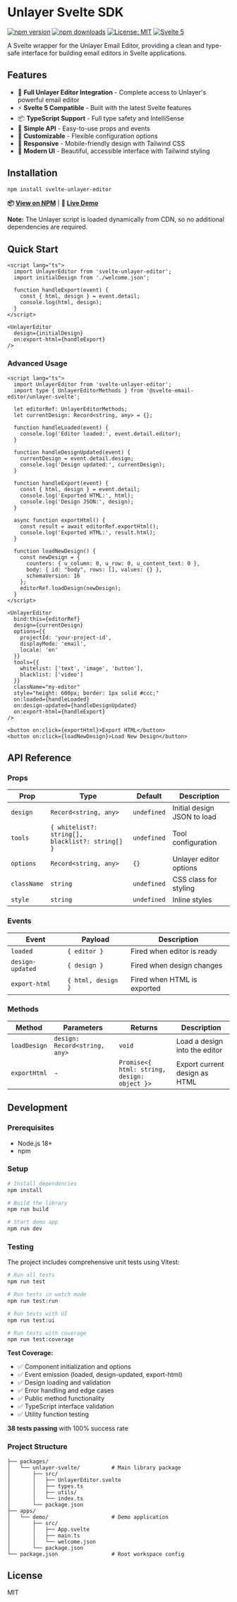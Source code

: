 # Unlayer Svelte SDK

[![npm version](https://img.shields.io/npm/v/svelte-unlayer-editor?style=flat-square)](https://www.npmjs.com/package/svelte-unlayer-editor)
[![npm downloads](https://img.shields.io/npm/dt/svelte-unlayer-editor?style=flat-square)](https://www.npmjs.com/package/svelte-unlayer-editor)
[![License: MIT](https://img.shields.io/badge/License-MIT-yellow.svg)](https://opensource.org/licenses/MIT)
[![Svelte 5](https://img.shields.io/badge/Svelte-5-orange.svg)](https://svelte.dev/)

A Svelte wrapper for the Unlayer Email Editor, providing a clean and type-safe interface for building email editors in Svelte applications.

## Features

- 🎨 **Full Unlayer Editor Integration** - Complete access to Unlayer's powerful email editor
- ⚡ **Svelte 5 Compatible** - Built with the latest Svelte features
- 📦 **TypeScript Support** - Full type safety and IntelliSense
- 🎯 **Simple API** - Easy-to-use props and events
- 🔧 **Customizable** - Flexible configuration options
- 📱 **Responsive** - Mobile-friendly design with Tailwind CSS
- 🎨 **Modern UI** - Beautiful, accessible interface with Tailwind styling

## Installation

```bash
npm install svelte-unlayer-editor
```

**📦 [View on NPM](https://www.npmjs.com/package/svelte-unlayer-editor)** | **🚀 [Live Demo](https://unlayer-demo-81cn.vercel.app/)**

**Note:** The Unlayer script is loaded dynamically from CDN, so no additional dependencies are required.

## Quick Start

```svelte
<script lang="ts">
  import UnlayerEditor from 'svelte-unlayer-editor';
  import initialDesign from './welcome.json';
  
  function handleExport(event) {
    const { html, design } = event.detail;
    console.log(html, design);
  }
</script>

<UnlayerEditor
  design={initialDesign}
  on:export-html={handleExport}
/>
```

### Advanced Usage

```svelte
<script lang="ts">
  import UnlayerEditor from 'svelte-unlayer-editor';
  import type { UnlayerEditorMethods } from '@svelte-email-editor/unlayer-svelte';
  
  let editorRef: UnlayerEditorMethods;
  let currentDesign: Record<string, any> = {};
  
  function handleLoaded(event) {
    console.log('Editor loaded:', event.detail.editor);
  }
  
  function handleDesignUpdated(event) {
    currentDesign = event.detail.design;
    console.log('Design updated:', currentDesign);
  }
  
  function handleExport(event) {
    const { html, design } = event.detail;
    console.log('Exported HTML:', html);
    console.log('Design JSON:', design);
  }
  
  async function exportHtml() {
    const result = await editorRef.exportHtml();
    console.log('Exported HTML:', result.html);
  }
  
  function loadNewDesign() {
    const newDesign = {
      counters: { u_column: 0, u_row: 0, u_content_text: 0 },
      body: { id: "body", rows: [], values: {} },
      schemaVersion: 16
    };
    editorRef.loadDesign(newDesign);
  }
</script>

<UnlayerEditor
  bind:this={editorRef}
  design={currentDesign}
  options={{
    projectId: 'your-project-id',
    displayMode: 'email',
    locale: 'en'
  }}
  tools={{
    whitelist: ['text', 'image', 'button'],
    blacklist: ['video']
  }}
  className="my-editor"
  style="height: 600px; border: 1px solid #ccc;"
  on:loaded={handleLoaded}
  on:design-updated={handleDesignUpdated}
  on:export-html={handleExport}
/>

<button on:click={exportHtml}>Export HTML</button>
<button on:click={loadNewDesign}>Load New Design</button>
```

## API Reference

### Props

| Prop | Type | Default | Description |
|------|------|---------|-------------|
| `design` | `Record<string, any>` | `undefined` | Initial design JSON to load |
| `tools` | `{ whitelist?: string[], blacklist?: string[] }` | `undefined` | Tool configuration |
| `options` | `Record<string, any>` | `{}` | Unlayer editor options |
| `className` | `string` | `undefined` | CSS class for styling |
| `style` | `string` | `undefined` | Inline styles |

### Events

| Event | Payload | Description |
|-------|---------|-------------|
| `loaded` | `{ editor }` | Fired when editor is ready |
| `design-updated` | `{ design }` | Fired when design changes |
| `export-html` | `{ html, design }` | Fired when HTML is exported |

### Methods

| Method | Parameters | Returns | Description |
|--------|------------|---------|-------------|
| `loadDesign` | `design: Record<string, any>` | `void` | Load a design into the editor |
| `exportHtml` | - | `Promise<{ html: string, design: object }>` | Export current design as HTML |

## Development

### Prerequisites

- Node.js 18+
- npm

### Setup

```bash
# Install dependencies
npm install

# Build the library
npm run build

# Start demo app
npm run dev
```

### Testing

The project includes comprehensive unit tests using Vitest:

```bash
# Run all tests
npm run test

# Run tests in watch mode
npm run test:run

# Run tests with UI
npm run test:ui

# Run tests with coverage
npm run test:coverage
```

**Test Coverage:**
- ✅ Component initialization and options
- ✅ Event emission (loaded, design-updated, export-html)
- ✅ Design loading and validation
- ✅ Error handling and edge cases
- ✅ Public method functionality
- ✅ TypeScript interface validation
- ✅ Utility function testing

**38 tests passing** with 100% success rate

### Project Structure

```
├── packages/
│   └── unlayer-svelte/          # Main library package
│       ├── src/
│       │   ├── UnlayerEditor.svelte
│       │   ├── types.ts
│       │   ├── utils/
│       │   └── index.ts
│       └── package.json
├── apps/
│   └── demo/                    # Demo application
│       ├── src/
│       │   ├── App.svelte
│       │   ├── main.ts
│       │   └── welcome.json
│       └── package.json
└── package.json                 # Root workspace config
```

## License

MIT
